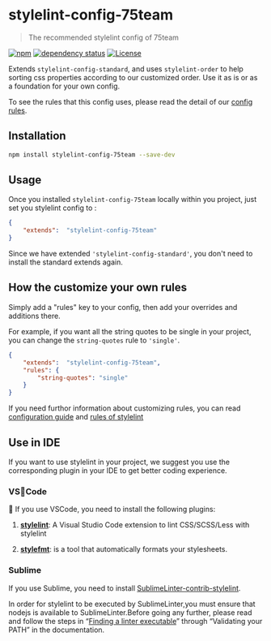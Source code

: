 # stylelint-config-75team
> The recommended stylelint config of 75team

[![npm](https://img.shields.io/npm/v/stylelint-config-75team.svg?style=flat-square)](https://www.npmjs.com/package/stylelint-config-75team) [![dependency status](https://david-dm.org/75team/stylelint-config-75team.svg)](https://david-dm.org/75team/stylelint-config-75team) [![License](https://img.shields.io/npm/l/stylelint-config-75team.svg)](LICENSE)



Extends `stylelint-config-standard`, and uses `stylelint-order` to help sorting css properties according to our customized order.
Use it as is or as a foundation for your own config.

To see the rules that this config uses, please read the detail of our [config rules](!https://github.com/75team/stylelint-config-75team/blob/master/index.js).

## Installation

``` bash
npm install stylelint-config-75team --save-dev
```

## Usage

Once you installed `stylelint-config-75team` locally within you project, just set you stylelint config to :

``` json
{
    "extends":  "stylelint-config-75team"
}
```
Since we have extended `'stylelint-config-standard'`, you don't need to install the standard extends again.

## How the customize your own rules

Simply add a "rules" key to your config, then add your overrides and additions there.

For example, if you want all the string quotes to be single in your project, you can change the `string-quotes` rule to `'single'`.

``` json
{
    "extends":  "stylelint-config-75team",
    "rules": {
        "string-quotes": "single"
    }
}
```

If you need furthor information about customizing rules, you can read [configuration guide](https://stylelint.io/user-guide/configuration/) and [rules of stylelint](https://stylelint.io/user-guide/configuration/)

## Use in IDE

If you want to use stylelint in your project, we suggest you use the corresponding plugin in your IDE to get better coding experience.

### VSCode
 
If you use VSCode, you need to install the following plugins:

1. **[stylelint](https://github.com/shinnn/vscode-stylelint)**: A Visual Studio Code extension to lint CSS/SCSS/Less with stylelint

2. **[stylefmt](https://github.com/morishitter/stylefmt)**: is a tool that automatically formats your stylesheets.

### Sublime

If you use Sublime, you need to install [SublimeLinter-contrib-stylelint](https://github.com/kungfusheep/SublimeLinter-contrib-stylelint).

In order for stylelint to be executed by SublimeLinter,you must ensure that nodejs is available to SublimeLinter.Before going any further, please read and follow the steps in “[Finding a linter executable](http://sublimelinter.readthedocs.io/en/latest/troubleshooting.html#finding-a-linter-executable)” through “Validating your PATH” in the documentation.